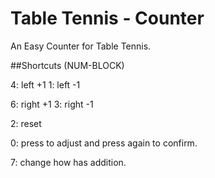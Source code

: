 # Table Tennis - Counter
An Easy Counter for Table Tennis.

##Shortcuts
(NUM-BLOCK)

4: left +1
1: left -1

6: right +1
3: right -1

2: reset

0: press to adjust and press again to confirm.

7: change how has addition.
